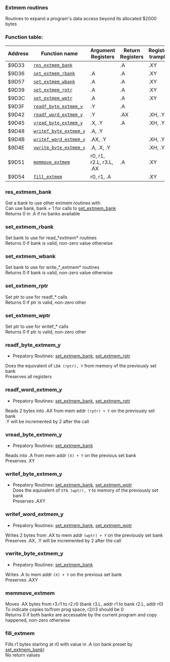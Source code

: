 ### Extmem routines

Routines to expand a program's data access beyond its allocated $2000 bytes

### Function table:
| Address | Function name | Argument Registers | Return Registers | Registers trampled |
|---------|---------------|--------------------|------------------|--------------------|
| $9D33 | [`res_extmem_bank`](#res_extmem_bank) | | .A | .XY |
| $9D36 | [`set_extmem_rbank`](#set_extmem_rbank) | .A | .A | .XY |
| $9D57 | [`set_extmem_wbank`](#set_extmem_wbank) | .A | .A | .XY |
| $9D39 | [`set_extmem_rptr`](#set_extmem_rptr) | .A | .A | .XY |
| $9D3C | [`set_extmem_wptr`](#set_extmem_wptr) | .A | .A | .XY |
| $9D3F | [`readf_byte_extmem_y`](#readf_byte_extmem_y) | .Y | .A | |
| $9D42 | [`readf_word_extmem_y`](#readf_word_extmem_y) | .Y | .AX | .XH, .YH |
| $9D45 | [`vread_byte_extmem_y`](#vread_byte_extmem_y) | .X, .Y | .A | .XH, .YH |
| $9D48 | [`writef_byte_extmem_y`](#writef_byte_extmem_y) | .A, .Y | | |
| $9D4B | [`writef_word_extmem_y`](#writef_word_extmem_y) | .AX, .Y | | .XH, .YH |
| $9D4E | [`vwrite_byte_extmem_y`](#vwrite_byte_extmem_y) | .A, .X, .Y | | .XH, .YH |
| $9D51 | [`memmove_extmem`](#memmove_extmem) | r0, r1, r2.L, r3.L, .AX | .A | .XY |
| $9D54 | [`fill_extmem`](#fill_extmem) | r0, r1, .A | | .XY |

### res_extmem_bank
Get a bank to use other extmem routines with  
Can use bank, bank + 1 for calls to [set_extmem_bank](#set_extmem_bank)  
Returns 0 in .A if no banks available  

### set_extmem_rbank
Set bank to use for read_\*_extmem_\* routines  
Returns 0 if bank is valid, non-zero value otherwise  

### set_extmem_wbank
Set bank to use for write_\*_extmem\* routines  
Returns 0 if bank is valid, non-zero value otherwise  

### set_extmem_rptr
Set ptr to use for readf_* calls  
Returns 0 if ptr is valid, non-zero other  

### set_extmem_wptr
Set ptr to use for writef_* calls  
Returns 0 if ptr is valid, non-zero other  

### readf_byte_extmem_y
- Prepatory Routines: [set_extmem_bank](#set_extmem_bank), [set_extmem_rptr](#set_extmem_rptr)
 
Does the equivalent of `LDA (rptr), Y` from memory of the previously set bank  
Preserves all registers  

### readf_word_extmem_y
- Prepatory Routines: [set_extmem_bank](#set_extmem_bank), [set_extmem_rptr](#set_extmem_rptr)

Reads 2 bytes into .AX from mem addr `(rptr) + Y` on the previously set bank  
.Y will be incremented by 2 after the call  

### vread_byte_extmem_y
- Prepatory Routines: [set_extmem_bank](#set_extmem_bank)  

Reads into .A from mem addr `(X) + Y` on the previous set bank  
Preserves .XY 

### writef_byte_extmem_y
- Prepatory Routines: [set_extmem_bank](#set_extmem_bank), [set_extmem_wptr](#set_extmem_wptr)  
Does the equivalent of `STA (wptr), Y` to memory of the previously set bank  
Preserves .AXY  

### writef_word_extmem_y
- Prepatory Routines: [set_extmem_bank](#set_extmem_bank), [set_extmem_wptr](#set_extmem_wptr)

Writes 2 bytes from .AX to mem addr `(wptr) + Y` on the previously set bank  
Preserves .AX, .Y will be incremented by 2 after the call  

### vwrite_byte_extmem_y
- Prepatory Routines: [set_extmem_bank](#set_extmem_bank)  

Writes .A to mem addr `(X) + Y` on the previous set bank  
Preserves .AXY

### memmove_extmem
Moves .AX bytes from r3.r1 to r2.r0 (bank r3.L, addr r1 to bank r2.L, addr r0)  
To indicate copies to/from prog space, r2/r3 should be 0  
Returns 0 if both banks are accessable by the current program and copy happened, non-zero otherwise  

### fill_extmem
Fills r1 bytes starting at r0 with value in .A (on bank preset by [set_extmem_bank](#set_extmem_bank))  
No return values  


